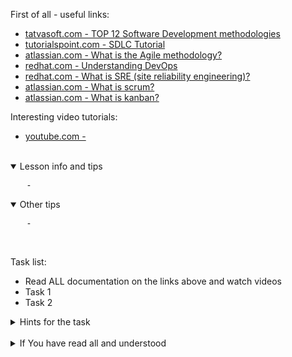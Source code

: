 First of all - useful links:

- [tatvasoft.com - TOP 12 Software Development methodologies](https://www.tatvasoft.com/blog/top-12-software-development-methodologies-and-its-advantages-disadvantages/)
- [tutorialspoint.com - SDLC Tutorial](https://www.tutorialspoint.com/sdlc/index.htm)
- [atlassian.com - What is the Agile methodology?](https://www.atlassian.com/agile)
- [redhat.com - Understanding DevOps](https://www.redhat.com/en/topics/devops)
- [redhat.com - What is SRE (site reliability engineering)?](https://www.redhat.com/en/topics/devops/what-is-sre)
- [atlassian.com - What is scrum?](https://www.atlassian.com/agile/scrum)
- [atlassian.com - What is kanban?](https://www.atlassian.com/agile/kanban)

Interesting video tutorials:
- [youtube.com - ]()

<br>
<details open><summary>Lesson info and tips</summary>
<pre>
  <strong></strong> -
</pre>
</details>
<details open><summary>Other tips</summary>
<pre>
  <strong></strong> -
</pre>
</details>
<br>

Task list:
- Read ALL documentation on the links above and watch videos
- Task 1
- Task 2

<details><summary>Hints for the task</summary>
<pre>
<strong>Task 1:</strong>
  $ cmd1
  $ echo ${string:7:3}
<br>
<strong>Task 2:</strong>
  $ echo ${#string}
  $ string=
</pre>
</details>
<br>
<details><summary>If You have read all and understood</summary>
<pre>
`touch IReadAllAndUndnderstood`{{exec}}
</pre>

